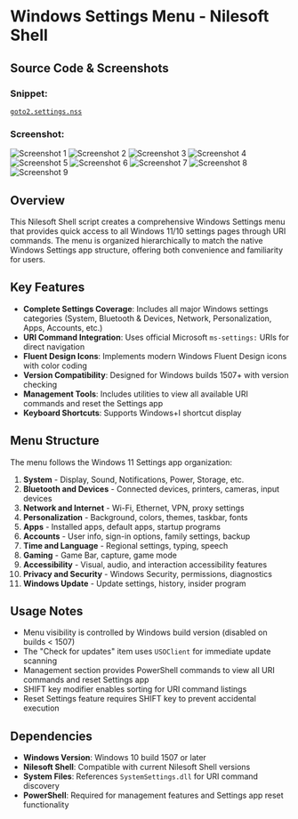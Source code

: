 # Windows Settings Menu - Nilesoft Shell

## Source Code & Screenshots

### Snippet:
[`goto2.settings.nss`](/ex5.goto/goto2.settings.nss)

### Screenshot:
![Screenshot 1](/ex5.goto/goto2.settings.1.png)
![Screenshot 2](/ex5.goto/goto2.settings.2.png)
![Screenshot 3](/ex5.goto/goto2.settings.3.png)
![Screenshot 4](/ex5.goto/goto2.settings.4.png)
![Screenshot 5](/ex5.goto/goto2.settings.5.png)
![Screenshot 6](/ex5.goto/goto2.settings.6.png)
![Screenshot 7](/ex5.goto/goto2.settings.7.png)
![Screenshot 8](/ex5.goto/goto2.settings.8.png)
![Screenshot 9](/ex5.goto/goto2.settings.9.png)


## Overview

This Nilesoft Shell script creates a comprehensive Windows Settings menu that provides quick access to all Windows 11/10 settings pages through URI commands. The menu is organized hierarchically to match the native Windows Settings app structure, offering both convenience and familiarity for users.

## Key Features

- **Complete Settings Coverage**: Includes all major Windows settings categories (System, Bluetooth & Devices, Network, Personalization, Apps, Accounts, etc.)
- **URI Command Integration**: Uses official Microsoft `ms-settings:` URIs for direct navigation
- **Fluent Design Icons**: Implements modern Windows Fluent Design icons with color coding
- **Version Compatibility**: Designed for Windows builds 1507+ with version checking
- **Management Tools**: Includes utilities to view all available URI commands and reset the Settings app
- **Keyboard Shortcuts**: Supports Windows+I shortcut display

## Menu Structure

The menu follows the Windows 11 Settings app organization:

1. **System** - Display, Sound, Notifications, Power, Storage, etc.
2. **Bluetooth and Devices** - Connected devices, printers, cameras, input devices
3. **Network and Internet** - Wi-Fi, Ethernet, VPN, proxy settings
4. **Personalization** - Background, colors, themes, taskbar, fonts
5. **Apps** - Installed apps, default apps, startup programs
6. **Accounts** - User info, sign-in options, family settings, backup
7. **Time and Language** - Regional settings, typing, speech
8. **Gaming** - Game Bar, capture, game mode
9. **Accessibility** - Visual, audio, and interaction accessibility features
10. **Privacy and Security** - Windows Security, permissions, diagnostics
11. **Windows Update** - Update settings, history, insider program

## Usage Notes

- Menu visibility is controlled by Windows build version (disabled on builds < 1507)
- The "Check for updates" item uses `USOClient` for immediate update scanning
- Management section provides PowerShell commands to view all URI commands and reset Settings app
- SHIFT key modifier enables sorting for URI command listings
- Reset Settings feature requires SHIFT key to prevent accidental execution

## Dependencies

- **Windows Version**: Windows 10 build 1507 or later
- **Nilesoft Shell**: Compatible with current Nilesoft Shell versions
- **System Files**: References `SystemSettings.dll` for URI command discovery
- **PowerShell**: Required for management features and Settings app reset functionality